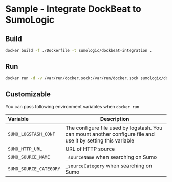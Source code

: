 # Sample - Integrate DockBeat to SumoLogic

## Build

```bash
docker build -f ./Dockerfile -t sumologic/dockbeat-integration .
```

## Run

```bash
docker run -d -v /var/run/docker.sock:/var/run/docker.sock sumologic/dockbeat-integration <HTTP Source URL> [Source Name] [Source Category]
```

## Customizable

You can pass following environment variables when `docker run`

| Variable               | Description
| :--------------------- | ------------ |
|`SUMO_LOGSTASH_CONF`    | The configure file used by logstash. You can mount another configure file and use it by setting this variable
|`SUMO_HTTP_URL`         | URL of HTTP source
|`SUMO_SOURCE_NAME`      | `_sourceName` when searching on Sumo
|`SUMO_SOURCE_CATEGORY`  | `_sourceCategory` when searching on Sumo
